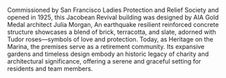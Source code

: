 Commissioned by San Francisco Ladies Protection
and Relief Society and opened in 1925, this
Jacobean Revival building was designed by
AIA Gold Medal architect Julia Morgan,
An earthquake resilient reinforced concrete structure
showcases a blend of brick, terracotta, and slate,
adorned with Tudor roses—symbols of love and protection.
Today, as Heritage on the Marina, the premises serve 
as a retirement community. Its expansive gardens and 
timeless design embody an historic legacy of charity 
and architectural significance, offering a serene
and graceful setting for residents and team members.